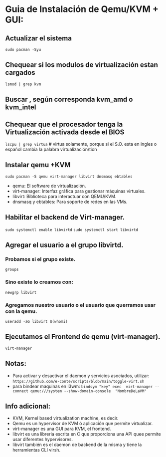 
#   Guia de Instalación de Qemu/KVM + GUI:

##   Actualizar el sistema
`sudo pacman -Syu`

##   Chequear si los modulos de virtualización estan cargados
`lsmod | grep kvm`

##   Buscar , según corresponda kvm_amd o kvm_intel

##   Chequear que el procesador tenga la Virtualización activada desde el BIOS 
`lscpu | grep virtua`     #   virtua solamente, porque si el S.O. esta en ingles o español cambia la palabra virtualización/tion

##   Instalar qemu +KVM
`sudo pacman -S qemu virt-manager libvirt dnsmasq ebtables`
  - qemu: El software de virtualización.
  - virt-manager: Interfaz gráfica para gestionar máquinas virtuales.
  - libvirt: Biblioteca para interactuar con QEMU/KVM.
  - dnsmasq y ebtables: Para soporte de redes en las VMs.

##   Habilitar el backend de Virt-manager.
`sudo systemctl enable libvirtd`
`sudo systemctl start libvirtd`

##  Agregar el usuario a el grupo libvirtd.
###  Probamos si el grupo existe.
`groups` 

###   Sino existe lo  creamos con:   
`newgrp libvirt`

###   Agregamos nuestro usuario o el usuario que querramos usar con la qemu.
`useradd -aG libvirt $(whomi)`

##   Ejecutamos el Frontend de qemu (virt-manager). 
`virt-manager`

##  Notas: 

-  Para activar y desactivar el daemon y servicios asociados, utilizar:
   `https://github.com/e-conte/scripts/blob/main/toggle-virt.sh`
-  para bindear maquinas en I3wm:
`bindsym "key" exec  virt-manager --connect qemu:///system --show-domain-console  "NombreDeLaVM"`

##  Info adicional:

   - KVM, Kernel based virtualization machine, es decir.
   - Qemu es un hypervisor de KVM ó aplicación que permite virtualizar.
   - virt-manager es una GUI para KVM, el frontend.
   - libvirt es una libreria escrita en C que proporciona una API quee permite usar diferentes hypervisores. 
   - libvirt también es el daemon de backend de la misma y tiene la herramientas CLI virsh.
